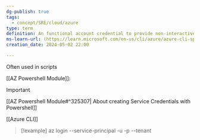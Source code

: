 ```yaml
---
dg-publish: true
tags:
  - concept/SRE/cloud/azure
type: term
definition: An functional account credential to provide non-interactive access to resources.
ms-learn-url: (https://learn.microsoft.com/en-us/cli/azure/azure-cli-sp-tutorial-1?tabs=bash)
creation_date: 2024-05-02 22:00

---
```



Often used in scripts

[[AZ Powershell Module]]:
> [!important] 
> [[AZ Powershell Module#^325307| About creating Service Credentials with Powershell]]

[[Azure CLI]]
> [!example] 
> az login --service-principal -u <app-id> -p <password-or-cert> --tenant <tenant>